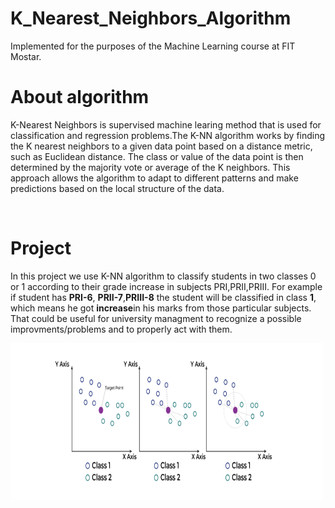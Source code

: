 # K_Nearest_Neighbors_Algorithm

Implemented for the purposes of the Machine Learning course at FIT Mostar.

# About algorithm

K-Nearest Neighbors is supervised machine learing method that is used for classification and regression problems.The K-NN algorithm works by finding the K nearest neighbors to a given data point based on a distance metric, such as Euclidean distance. The class or value of the data point is then determined by the majority vote or average of the K neighbors. This approach allows the algorithm to adapt to different patterns and make predictions based on the local structure of the data.

<br/>

# Project

In this project we use K-NN algorithm to classify students in two classes 0 or 1 according to their grade increase in subjects PRI,PRII,PRIII.
For example if student has <b>PRI-6</b>, <b>PRII-7</b>,<b>PRIII-8</b> the student will be classified in class <b>1</b>, which means he got <b>increase</b>in his marks from those particular subjects. That could be useful for university managment to recognize a possible improvments/problems and to properly act with them.
<br/>

<img src="KNN_1.png" width="500" height="250">
